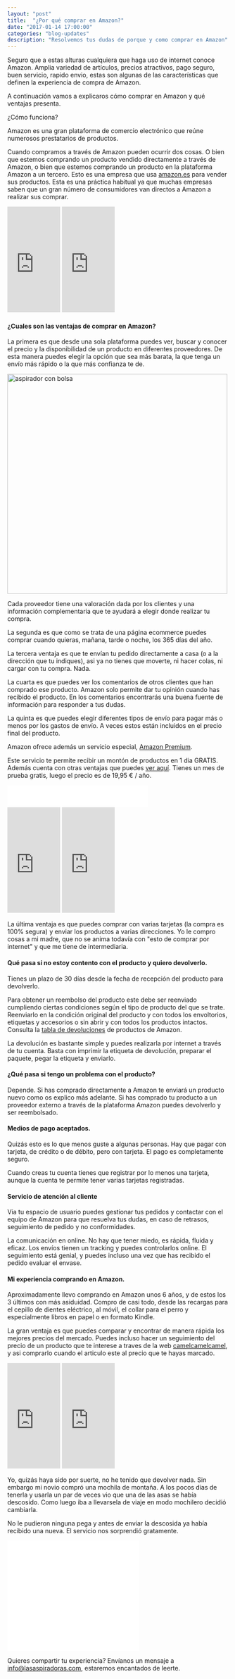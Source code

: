 ```yaml
---
layout: "post"
title:  "¿Por qué comprar en Amazon?"
date: "2017-01-14 17:00:00"
categories: "blog-updates"
description: "Resolvemos tus dudas de porque y como comprar en Amazon"
---
```


Seguro que a estas alturas cualquiera que haga uso de internet conoce Amazon. Amplia variedad de artículos, precios atractivos, pago seguro, buen servicio, rapido envio, estas son algunas de las características que definen la experiencia de compra de Amazon.

A continuación vamos a explicaros cómo comprar en Amazon y qué ventajas presenta.

¿Cómo funciona?

Amazon es una gran plataforma de comercio electrónico que reúne numerosos prestatarios de productos.

Cuando compramos a través de Amazon pueden ocurrir dos cosas.
O bien que estemos comprando un producto vendido directamente a través de Amazon, o bien que estemos comprando un producto en la plataforma Amazon a un tercero. Esto es una empresa que usa <a href="https://www.amazon.es/ref=as_li_ss_tl?ie=UTF8&linkCode=ll2&tag=lasaspirad-21&linkId=7bc3a3dc0d9bfba1ccf0cdd89c8f83ad">amazon.es</a> para vender sus productos.  Esta es una práctica habitual ya que muchas empresas saben que un gran número de consumidores van directos a Amazon a realizar sus comprar.

<div class="text-center">
  <iframe style="width:120px;height:240px;" marginwidth="0" marginheight="0" scrolling="no" frameborder="0" src="https://rcm-eu.amazon-adsystem.com/e/cm?ref=tf_til&t=lasaspirad-21&m=amazon&o=30&p=8&l=as1&IS2=1&asins=B06XC58J3P&linkId=b6964b4a104482d148386fa487a9c099&bc1=FFFFFF&lt1=_blank&fc1=333333&lc1=0066C0&bg1=FFFFFF&f=ifr">
   </iframe>
  <iframe style="width:120px;height:240px;" marginwidth="0" marginheight="0" scrolling="no" frameborder="0" src="https://rcm-eu.amazon-adsystem.com/e/cm?ref=tf_til&t=lasaspirad-21&m=amazon&o=30&p=8&l=as1&IS2=1&asins=B01KXM1A62&linkId=c77aab0ffd990f3e91c5d38b88bc1dcd&bc1=FFFFFF&lt1=_blank&fc1=333333&lc1=0066C0&bg1=FFFFFF&f=ifr">
    </iframe>
</div>

<h4>¿Cuales son las ventajas de comprar en Amazon?</h4>

La primera es que desde una sola plataforma puedes ver, buscar y conocer el precio y la disponibilidad de un producto en diferentes proveedores. De esta manera puedes elegir la opción que sea más barata, la que tenga un envío más rápido o la que más confianza te de.

<div class="text-center">
<img src="{{ site.url }}/assets/img/varias/amazon-proveedores.png" width="500" height="auto" alt="aspirador con bolsa">
</div>

Cada proveedor tiene una valoración dada por los clientes y una información complementaria que te ayudará a elegir donde realizar tu compra.

La segunda es que como se trata de una página ecommerce puedes comprar cuando quieras, mañana, tarde o noche, los 365 días del año.

La tercera ventaja es que te envían tu pedido directamente a casa (o a la dirección que tu indiques), asi ya no tienes que moverte, ni hacer colas, ni cargar con tu compra. Nada.

La cuarta es que puedes ver los comentarios de otros clientes que han comprado ese producto. Amazon solo permite dar tu opinión cuando has recibido el producto. En los comentarios encontrarás una buena fuente de información para responder a tus dudas.

La quinta es que puedes elegir diferentes tipos de envío para pagar más o menos por los gastos de envío. A veces estos están incluidos en el precio final del producto.

Amazon ofrece además un servicio especial, <a href="https://www.amazon.es/gp/prime/pipeline/landing/ref=as_li_ss_tl?ie=UTF8&ref_=nav_logo_prime_join&linkCode=ll2&tag=lasaspirad-21&linkId=a5409816ab7baaf090a43783807139e9">Amazon Premium</a>.

Este servicio te permite recibir un montón de productos en 1 dia GRATIS. Además cuenta con otras ventajas que puedes <a href="https://www.amazon.es/gp/prime/pipeline/landing/ref=as_li_ss_tl?ie=UTF8&ref_=nav_logo_prime_join&linkCode=ll2&tag=lasaspirad-21&linkId=d6d6143ca056bc8904e04a7dc51972e7">ver aquí</a>.
Tienes un mes de prueba gratis, luego el precio es de 19,95 € / año.

<div class="text-center">
<iframe src="//rcm-eu.amazon-adsystem.com/e/cm?t=lasaspirad-21&o=30&p=288&l=ur1&category=premium&banner=1WF3JJFCASB5J6YZBYG2&f=ifr" width="320" height="50" scrolling="no" border="0" marginwidth="0" style="border:none;max-width:800px;max-height:600px;" frameborder="0">
</iframe>
</div>

<div class="text-center">
  <iframe style="width:120px;height:240px;" marginwidth="0" marginheight="0" scrolling="no" frameborder="0" src="https://rcm-eu.amazon-adsystem.com/e/cm?ref=tf_til&t=lasaspirad-21&m=amazon&o=30&p=8&l=as1&IS2=1&asins=B01IEEVDIQ&linkId=9c664dde6cf69717684ac0df2aaf3355&bc1=FFFFFF&lt1=_blank&fc1=333333&lc1=0066C0&bg1=FFFFFF&f=ifr">
  </iframe>
  <iframe style="width:120px;height:240px;" marginwidth="0" marginheight="0" scrolling="no" frameborder="0" src="https://rcm-eu.amazon-adsystem.com/e/cm?ref=tf_til&t=lasaspirad-21&m=amazon&o=30&p=8&l=as1&IS2=1&asins=B01M9FZE3X&linkId=6bb1f429e52a895fb0f6d75c9da5427a&bc1=FFFFFF&lt1=_blank&fc1=333333&lc1=0066C0&bg1=FFFFFF&f=ifr">
  </iframe>
</div>


La última ventaja es que puedes comprar con varias tarjetas (la compra es 100% segura) y enviar los productos a varias direcciones. Yo le compro cosas a mi madre, que no se anima todavía con "esto de comprar por internet" y que me tiene de intermediaria.

<h4>Qué pasa si no estoy contento con el producto y quiero devolverlo.</h4>

Tienes un plazo de 30 días desde la fecha de recepción del producto para devolverlo.

Para obtener un reembolso del producto este debe ser reenviado cumpliendo ciertas condiciones según el tipo de producto del que se trate.   Reenviarlo en la condición original del producto y con todos los envoltorios, etiquetas y accesorios o sin abrir y con todos los productos intactos. Consulta la <a href="https://www.amazon.es/gp/help/customer/display.html/ref=as_li_ss_tl?ie=UTF8&nodeId=201149900&linkCode=ll2&tag=lasaspirad-21&linkId=18b0efae847bc08c5c9e8f0f967e48d1">tabla de devoluciones</a> de productos de Amazon.

La devolución es bastante simple y puedes realizarla por internet a través de tu cuenta. Basta con imprimir la etiqueta de devolución, preparar el paquete, pegar la etiqueta y enviarlo.

<h4>¿Qué pasa si tengo un problema con el producto?</h4>

Depende. Si has comprado directamente a Amazon te enviará un producto nuevo como os explico más adelante. Si has comprado tu producto a un proveedor externo a través de la plataforma Amazon puedes devolverlo y ser reembolsado.

<h4>Medios de pago aceptados.</h4>

Quizás esto es lo que menos guste a algunas personas. Hay que pagar con tarjeta, de crédito o de débito, pero con tarjeta. El pago es completamente seguro.

Cuando creas tu cuenta tienes que registrar por lo menos una tarjeta, aunque la cuenta te permite tener varias tarjetas registradas.


<h4>Servicio de atención al cliente</h4>

Via tu espacio de usuario puedes gestionar tus pedidos y contactar con el equipo de Amazon para que resuelva tus dudas, en caso de retrasos,
seguimiento de pedido y no conformidades.

La comunicación en online. No hay que tener miedo, es rápida, fluida y eficaz. Los envíos tienen un tracking y puedes controlarlos online.
El seguimiento está genial, y puedes incluso una vez que has recibido el pedido evaluar el envase.

<h4>Mi experiencia comprando en Amazon.</h4>

Aproximadamente llevo comprando en Amazon unos 6 años, y de estos los 3 últimos con más asiduidad. Compro de casi todo, desde las recargas para el cepillo de dientes eléctrico, al móvil, el collar para el perro y especialmente libros en papel o en formato Kindle.

La gran ventaja es que puedes comparar y encontrar de manera rápida los mejores precios del mercado. Puedes incluso hacer un seguimiento del precio de un producto que te interese a traves de la web <a href="http://es.camelcamelcamel.com/">camelcamelcamel</a>, y asi comprarlo cuando el articulo este al precio que te hayas marcado.

<div class="text-center">
  <iframe style="width:120px;height:240px;" marginwidth="0" marginheight="0" scrolling="no" frameborder="0" src="https://rcm-eu.amazon-adsystem.com/e/cm?ref=tf_til&t=lasaspirad-21&m=amazon&o=30&p=8&l=as1&IS2=1&asins=B01IEEVDIQ&linkId=9c664dde6cf69717684ac0df2aaf3355&bc1=FFFFFF&lt1=_blank&fc1=333333&lc1=0066C0&bg1=FFFFFF&f=ifr">
  </iframe>
  <iframe style="width:120px;height:240px;" marginwidth="0" marginheight="0" scrolling="no" frameborder="0" src="https://rcm-eu.amazon-adsystem.com/e/cm?ref=tf_til&t=lasaspirad-21&m=amazon&o=30&p=8&l=as1&IS2=1&asins=B01M9FZE3X&linkId=6bb1f429e52a895fb0f6d75c9da5427a&bc1=FFFFFF&lt1=_blank&fc1=333333&lc1=0066C0&bg1=FFFFFF&f=ifr">
  </iframe>
</div>


Yo, quizás haya sido por suerte, no he tenido que devolver nada. Sin embargo mi novio compró una mochila de montaña. A los pocos días de tenerla y usarla un par de veces  vio que una de las asas se había descosido. Como luego iba a llevarsela de viaje en modo mochilero decidió cambiarla.

No le pudieron ninguna pega y antes de enviar la descosida ya había recibido una nueva. El servicio nos sorprendió gratamente.

<div class="text-center">
<iframe src="//rcm-eu.amazon-adsystem.com/e/cm?t=lasaspirad-21&o=30&p=12&l=ur1&category=hogar&banner=06WS5PGW0VKPS86QJJ02&f=ifr" width="300" height="250" scrolling="no" border="0" marginwidth="0" style="border:none;max-width:800px;max-height:600px;" frameborder="0"></iframe>
</div>

Quieres compartir tu experiencia? Envíanos un mensaje a info@lasaspiradoras.com, estaremos encantados
de leerte.
